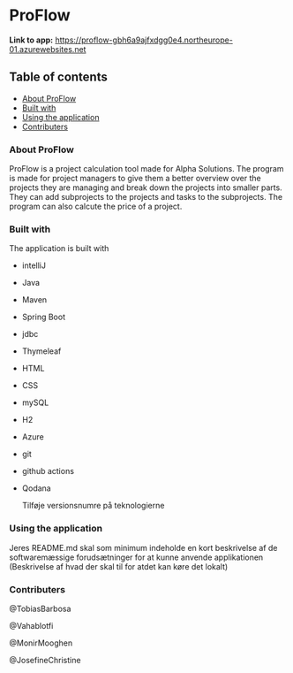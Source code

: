 # ProFlow
**Link to app:** https://proflow-gbh6a9ajfxdgg0e4.northeurope-01.azurewebsites.net

## Table of contents
- [About ProFlow](#About-ProFlow)
- [Built with](#Built-with)
- [Using the application](#Using-the-application)
- [Contributers](#Contributers)

### About ProFlow
ProFlow is a project calculation tool made for Alpha Solutions. The program is made for project managers to give them a better overview over the projects they are managing and break down the projects into smaller parts. They can add subprojects to the projects and tasks to the subprojects.
The program can also calcute the price of a project. 

### Built with
The application is built with 
- intelliJ
- Java
- Maven
- Spring Boot
- jdbc
- Thymeleaf
- HTML
- CSS
- mySQL
- H2
- Azure
- git
- github actions
- Qodana

  Tilføje versionsnumre på teknologierne 

### Using the application
Jeres README.md skal som minimum indeholde en kort beskrivelse af de softwaremæssige forudsætninger for at kunne anvende applikationen
(Beskrivelse af hvad der skal til for atdet kan køre det lokalt)



### Contributers
@TobiasBarbosa

@Vahablotfi 

@MonirMooghen 

@JosefineChristine 
